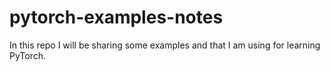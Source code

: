 # pytorch-examples-notes
In this repo I will be sharing some examples and that I am using for learning PyTorch. 
